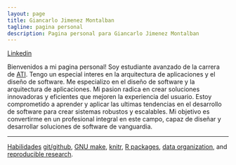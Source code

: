 ```yaml
---
layout: page
title: Giancarlo Jimenez Montalban
tagline: pagina personal
description: Pagina personal para Giancarlo Jimenez Montalban
---
```


[Linkedin](https://www.linkedin.com/in/giancarlo-jimenez-montalban-5a5703266/) 

Bienvenidos a mi pagina personal!
Soy estudiante avanzado de la carrera de [ATI](https://www.tec.ac.cr/programas-academicos/licenciatura-administracion-tecnologias-informacion). Tengo un especial interes en la arquitectura de aplicaciones y el diseño de software.  Me especializo en el diseño de software y la arquitectura de aplicaciones. Mi pasion radica en crear soluciones innovadoras y eficientes que mejoren la experiencia del usuario. Estoy comprometido a aprender y aplicar las ultimas tendencias en el desarrollo de software para crear sistemas robustos y escalables. Mi objetivo es convertirme en un profesional integral en este campo, capaz de diseñar y desarrollar soluciones de software de vanguardia.

---


 [Habilidades](https://giankjimenz.github.io/pages/habilidades.html) 
[git/github](https://kbroman.org/github_tutorial),
[GNU make](https://kbroman.org/minimal_make),
[knitr](https://kbroman.org/knitr_knutshell),
[R packages](https://kbroman.org/pkg_primer),
[data organization](https://kbroman.org/dataorg),
and [reproducible research](https://kbroman.org/steps2rr).
